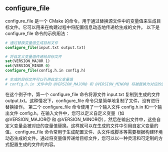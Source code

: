 ## configure_file
configure_file 是一个 CMake 的命令，用于通过替换源文件中的变量值来生成目标文件。它可以用来在构建过程中将配置信息动态地传递给生成的文件。
以下是 configure_file 命令的示例用法：
```CMake
# 通过替换变量值生成目标文件
configure_file(input.txt output.txt)

# 将自定义变量值传递给目标文件
set(VERSION_MAJOR 1)
set(VERSION_MINOR 0)
configure_file(config.h.in config.h)

# 生成的目标文件可以引用自定义变量值
# config.h.in 文件中的 @VERSION_MAJOR@ 和 @VERSION_MINOR@ 将被替换为对应的值
```
在这个例子中，第一个 configure_file 命令将源文件 input.txt 复制到生成的文件 output.txt。这种情况下，configure_file 命令只是简单地复制了文件，没有进行替换操作。
第二个 configure_file 命令使用了一个输入文件 config.h.in 和一个输出文件 config.h。在输入文件中，您可以定义自定义变量（如 @VERSION_MAJOR@ 和 @VERSION_MINOR@），然后在输出文件中，这些自定义变量会被对应的变量值替换。这样就可以在生成的文件中引用自定义变量的值。
configure_file 命令常用于生成配置文件、头文件或脚本等需要根据构建环境动态生成的文件。通过将变量值传递给目标文件，您可以以一种灵活和可定制的方式配置生成的文件的内容。